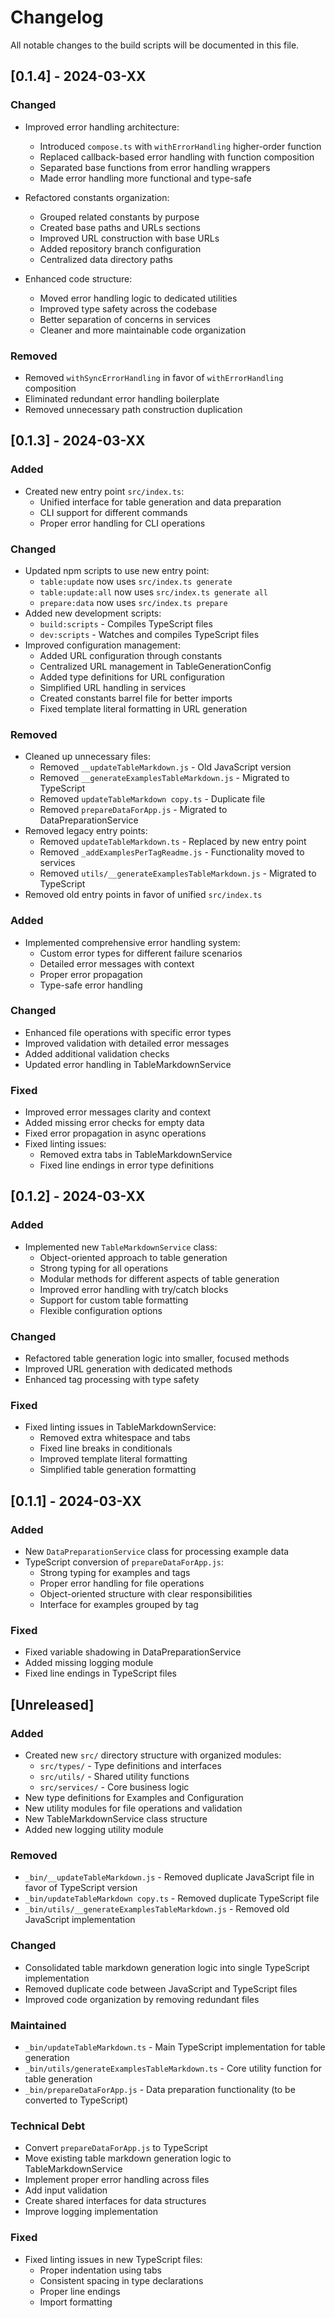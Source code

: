 # Changelog

All notable changes to the build scripts will be documented in this file.

## [0.1.4] - 2024-03-XX

### Changed

-   Improved error handling architecture:

    -   Introduced `compose.ts` with `withErrorHandling` higher-order function
    -   Replaced callback-based error handling with function composition
    -   Separated base functions from error handling wrappers
    -   Made error handling more functional and type-safe

-   Refactored constants organization:

    -   Grouped related constants by purpose
    -   Created base paths and URLs sections
    -   Improved URL construction with base URLs
    -   Added repository branch configuration
    -   Centralized data directory paths

-   Enhanced code structure:
    -   Moved error handling logic to dedicated utilities
    -   Improved type safety across the codebase
    -   Better separation of concerns in services
    -   Cleaner and more maintainable code organization

### Removed

-   Removed `withSyncErrorHandling` in favor of `withErrorHandling` composition
-   Eliminated redundant error handling boilerplate
-   Removed unnecessary path construction duplication

## [0.1.3] - 2024-03-XX

### Added

-   Created new entry point `src/index.ts`:
    -   Unified interface for table generation and data preparation
    -   CLI support for different commands
    -   Proper error handling for CLI operations

### Changed

-   Updated npm scripts to use new entry point:
    -   `table:update` now uses `src/index.ts generate`
    -   `table:update:all` now uses `src/index.ts generate all`
    -   `prepare:data` now uses `src/index.ts prepare`
-   Added new development scripts:
    -   `build:scripts` - Compiles TypeScript files
    -   `dev:scripts` - Watches and compiles TypeScript files
-   Improved configuration management:
    -   Added URL configuration through constants
    -   Centralized URL management in TableGenerationConfig
    -   Added type definitions for URL configuration
    -   Simplified URL handling in services
    -   Created constants barrel file for better imports
    -   Fixed template literal formatting in URL generation

### Removed

-   Cleaned up unnecessary files:
    -   Removed `__updateTableMarkdown.js` - Old JavaScript version
    -   Removed `__generateExamplesTableMarkdown.js` - Migrated to TypeScript
    -   Removed `updateTableMarkdown copy.ts` - Duplicate file
    -   Removed `prepareDataForApp.js` - Migrated to DataPreparationService
-   Removed legacy entry points:
    -   Removed `updateTableMarkdown.ts` - Replaced by new entry point
    -   Removed `_addExamplesPerTagReadme.js` - Functionality moved to services
    -   Removed `utils/__generateExamplesTableMarkdown.js` - Migrated to TypeScript
-   Removed old entry points in favor of unified `src/index.ts`

### Added

-   Implemented comprehensive error handling system:
    -   Custom error types for different failure scenarios
    -   Detailed error messages with context
    -   Proper error propagation
    -   Type-safe error handling

### Changed

-   Enhanced file operations with specific error types
-   Improved validation with detailed error messages
-   Added additional validation checks
-   Updated error handling in TableMarkdownService

### Fixed

-   Improved error messages clarity and context
-   Added missing error checks for empty data
-   Fixed error propagation in async operations
-   Fixed linting issues:
    -   Removed extra tabs in TableMarkdownService
    -   Fixed line endings in error type definitions

## [0.1.2] - 2024-03-XX

### Added

-   Implemented new `TableMarkdownService` class:
    -   Object-oriented approach to table generation
    -   Strong typing for all operations
    -   Modular methods for different aspects of table generation
    -   Improved error handling with try/catch blocks
    -   Support for custom table formatting
    -   Flexible configuration options

### Changed

-   Refactored table generation logic into smaller, focused methods
-   Improved URL generation with dedicated methods
-   Enhanced tag processing with type safety

### Fixed

-   Fixed linting issues in TableMarkdownService:
    -   Removed extra whitespace and tabs
    -   Fixed line breaks in conditionals
    -   Improved template literal formatting
    -   Simplified table generation formatting

## [0.1.1] - 2024-03-XX

### Added

-   New `DataPreparationService` class for processing example data
-   TypeScript conversion of `prepareDataForApp.js`:
    -   Strong typing for examples and tags
    -   Proper error handling for file operations
    -   Object-oriented structure with clear responsibilities
    -   Interface for examples grouped by tag

### Fixed

-   Fixed variable shadowing in DataPreparationService
-   Added missing logging module
-   Fixed line endings in TypeScript files

## [Unreleased]

### Added

-   Created new `src/` directory structure with organized modules:
    -   `src/types/` - Type definitions and interfaces
    -   `src/utils/` - Shared utility functions
    -   `src/services/` - Core business logic
-   New type definitions for Examples and Configuration
-   New utility modules for file operations and validation
-   New TableMarkdownService class structure
-   Added new logging utility module

### Removed

-   `_bin/__updateTableMarkdown.js` - Removed duplicate JavaScript file in favor of TypeScript version
-   `_bin/updateTableMarkdown copy.ts` - Removed duplicate TypeScript file
-   `_bin/utils/__generateExamplesTableMarkdown.js` - Removed old JavaScript implementation

### Changed

-   Consolidated table markdown generation logic into single TypeScript implementation
-   Removed duplicate code between JavaScript and TypeScript files
-   Improved code organization by removing redundant files

### Maintained

-   `_bin/updateTableMarkdown.ts` - Main TypeScript implementation for table generation
-   `_bin/utils/generateExamplesTableMarkdown.ts` - Core utility function for table generation
-   `_bin/prepareDataForApp.js` - Data preparation functionality (to be converted to TypeScript)

### Technical Debt

-   Convert `prepareDataForApp.js` to TypeScript
-   Move existing table markdown generation logic to TableMarkdownService
-   Implement proper error handling across files
-   Add input validation
-   Create shared interfaces for data structures
-   Improve logging implementation

### Fixed

-   Fixed linting issues in new TypeScript files:
    -   Proper indentation using tabs
    -   Consistent spacing in type declarations
    -   Proper line endings
    -   Import formatting
